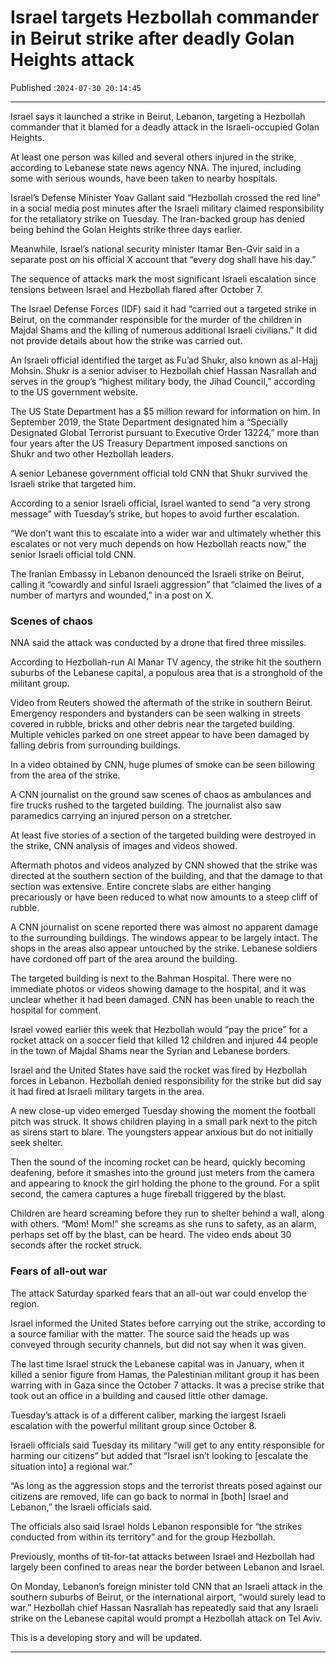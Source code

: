 # Israel targets Hezbollah commander in Beirut strike after deadly Golan Heights attack

Published :`2024-07-30 20:14:45`

---

Israel says it launched a strike in Beirut, Lebanon, targeting a Hezbollah commander that it blamed for a deadly attack in the Israeli-occupied Golan Heights.

At least one person was killed and several others injured in the strike, according to Lebanese state news agency NNA. The injured, including some with serious wounds, have been taken to nearby hospitals.

Israel’s Defense Minister Yoav Gallant said “Hezbollah crossed the red line” in a social media post minutes after the Israeli military claimed responsibility for the retaliatory strike on Tuesday. The Iran-backed group has denied being behind the Golan Heights strike three days earlier.

Meanwhile, Israel’s national security minister Itamar Ben-Gvir said in a separate post on his official X account that “every dog shall have his day.”

The sequence of attacks mark the most significant Israeli escalation since tensions between Israel and Hezbollah flared after October 7.

The Israel Defense Forces (IDF) said it had “carried out a targeted strike in Beirut, on the commander responsible for the murder of the children in Majdal Shams and the killing of numerous additional Israeli civilians.” It did not provide details about how the strike was carried out.

An Israeli official identified the target as Fu’ad Shukr, also known as al-Hajj Mohsin. Shukr is a senior adviser to Hezbollah chief Hassan Nasrallah and serves in the group’s “highest military body, the Jihad Council,” according to the US government website.

The US State Department has a $5 million reward for information on him. In September 2019, the State Department designated him a “Specially Designated Global Terrorist pursuant to Executive Order 13224,” more than four years after the US Treasury Department imposed sanctions on Shukr and two other Hezbollah leaders.

A senior Lebanese government official told CNN that Shukr survived the Israeli strike that targeted him.

According to a senior Israeli official, Israel wanted to send “a very strong message” with Tuesday’s strike, but hopes to avoid further escalation.

“We don’t want this to escalate into a wider war and ultimately whether this escalates or not very much depends on how Hezbollah reacts now,” the senior Israeli official told CNN.

The Iranian Embassy in Lebanon denounced the Israeli strike on Beirut, calling it “cowardly and sinful Israeli aggression” that “claimed the lives of a number of martyrs and wounded,” in a post on X.

### Scenes of chaos

NNA said the attack was conducted by a drone that fired three missiles.

According to Hezbollah-run Al Manar TV agency, the strike hit the southern suburbs of the Lebanese capital, a populous area that is a stronghold of the militant group.

Video from Reuters showed the aftermath of the strike in southern Beirut. Emergency responders and bystanders can be seen walking in streets covered in rubble, bricks and other debris near the targeted building. Multiple vehicles parked on one street appear to have been damaged by falling debris from surrounding buildings.

In a video obtained by CNN, huge plumes of smoke can be seen billowing from the area of the strike.

A CNN journalist on the ground saw scenes of chaos as ambulances and fire trucks rushed to the targeted building. The journalist also saw paramedics carrying an injured person on a stretcher.

At least five stories of a section of the targeted building were destroyed in the strike, CNN analysis of images and videos showed.

Aftermath photos and videos analyzed by CNN showed that the strike was directed at the southern section of the building, and that the damage to that section was extensive. Entire concrete slabs are either hanging precariously or have been reduced to what now amounts to a steep cliff of rubble.

A CNN journalist on scene reported there was almost no apparent damage to the surrounding buildings. The windows appear to be largely intact. The shops in the areas also appear untouched by the strike. Lebanese soldiers have cordoned off part of the area around the building.

The targeted building is next to the Bahman Hospital. There were no immediate photos or videos showing damage to the hospital, and it was unclear whether it had been damaged. CNN has been unable to reach the hospital for comment.

Israel vowed earlier this week that Hezbollah would “pay the price” for a rocket attack on a soccer field that killed 12 children and injured 44 people in the town of Majdal Shams near the Syrian and Lebanese borders.

Israel and the United States have said the rocket was fired by Hezbollah forces in Lebanon. Hezbollah denied responsibility for the strike but did say it had fired at Israeli military targets in the area.

A new close-up video emerged Tuesday showing the moment the football pitch was struck. It shows children playing in a small park next to the pitch as sirens start to blare. The youngsters appear anxious but do not initially seek shelter.

Then the sound of the incoming rocket can be heard, quickly becoming deafening, before it smashes into the ground just meters from the camera and appearing to knock the girl holding the phone to the ground. For a split second, the camera captures a huge fireball triggered by the blast.

Children are heard screaming before they run to shelter behind a wall, along with others. “Mom! Mom!” she screams as she runs to safety, as an alarm, perhaps set off by the blast, can be heard. The video ends about 30 seconds after the rocket struck.

### Fears of all-out war

The attack Saturday sparked fears that an all-out war could envelop the region.

Israel informed the United States before carrying out the strike, according to a source familiar with the matter. The source said the heads up was conveyed through security channels, but did not say when it was given.

The last time Israel struck the Lebanese capital was in January, when it killed a senior figure from Hamas, the Palestinian militant group it has been warring with in Gaza since the October 7 attacks. It was a precise strike that took out an office in a building and caused little other damage.

Tuesday’s attack is of a different caliber, marking the largest Israeli escalation with the powerful militant group since October 8.

Israeli officials said Tuesday its military “will get to any entity responsible for harming our citizens” but added that “Israel isn’t looking to [escalate the situation into] a regional war.”

“As long as the aggression stops and the terrorist threats posed against our citizens are removed, life can go back to normal in [both] Israel and Lebanon,” the Israeli officials said.

The officials also said Israel holds Lebanon responsible for “the strikes conducted from within its territory” and for the group Hezbollah.

Previously, months of tit-for-tat attacks between Israel and Hezbollah had largely been confined to areas near the border between Lebanon and Israel.

On Monday, Lebanon’s foreign minister told CNN that an Israeli attack in the southern suburbs of Beirut, or the international airport, “would surely lead to war.” Hezbollah chief Hassan Nasrallah has repeatedly said that any Israeli strike on the Lebanese capital would prompt a Hezbollah attack on Tel Aviv.

This is a developing story and will be updated.

---

